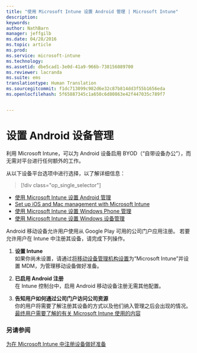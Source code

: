 ```yaml
---
title: "使用 Microsoft Intune 设置 Android 管理 | Microsoft Intune"
description: 
keywords: 
author: NathBarn
manager: jeffgilb
ms.date: 04/28/2016
ms.topic: article
ms.prod: 
ms.service: microsoft-intune
ms.technology: 
ms.assetid: dbe5cad1-3e0d-41a9-966b-738156089700
ms.reviewer: lacranda
ms.suite: ems
translationtype: Human Translation
ms.sourcegitcommit: f1dc713099c982d6e32c87b814dd3f55b1656eda
ms.openlocfilehash: 5f65887345c1a650c6d80863e42f447035c789f7


---
```


# 设置 Android 设备管理
利用 Microsoft Intune，可以为 Android 设备启用 BYOD（“自带设备办公”），而无需对平台进行任何额外的工作。

从以下设备平台选项中进行选择，以了解详细信息：

> [!div class="op_single_selector"]
- [使用 Microsoft Intune 设置 Android 管理](set-up-android-management-with-microsoft-intune.md)
- [Set up iOS and Mac management with Microsoft Intune](set-up-ios-and-mac-management-with-microsoft-intune.md)
- [使用 Microsoft Intune 设置 Windows Phone 管理](set-up-windows-phone-management-with-microsoft-intune.md)
- [使用 Microsoft Intune 设置 Windows 设备管理](set-up-windows-device-management-with-microsoft-intune.md)

Android 移动设备允许用户使用从 Google Play 可用的公司门户应用注册。 若要允许用户在 Intune 中注册其设备，请完成下列操作。

1.  **设置 Intune**<br>
    如果你尚未设置，请通过[将移动设备管理机构设置](get-ready-to-enroll-devices-in-microsoft-intune.md#set-mobile-device-management-authority)为“Microsoft Intune”并设置 MDM，为管理移动设备做好准备。

2.  **已启用 Android 注册**<br>
    在 Intune 控制台中，启用 Android 移动设备注册无需其他配置。

3.  **告知用户如何通过公司门户访问公司资源**<br>
    你的用户将需要了解注册其设备的方式以及他们纳入管理之后会出现的情况。 [最终用户需要了解的有关 Microsoft Intune 使用的内容](what-to-tell-your-end-users-about-using-microsoft-intune.md)

### 另请参阅
[为在 Microsoft Intune 中注册设备做好准备](get-ready-to-enroll-devices-in-microsoft-intune.md)



<!--HONumber=Jun16_HO5-->


